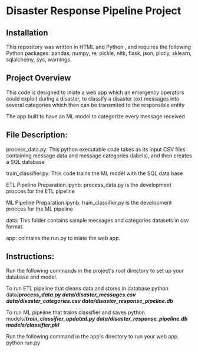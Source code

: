 # Disaster Response Pipeline Project

## Installation

This repository was written in HTML and Python , and requires the following Python packages: pandas, numpy, re, pickle, nltk, flask, json, plotly, sklearn, sqlalchemy, sys, warnings.

## Project Overview

This code is designed to iniate a web app which an emergency operators could exploit during a disaster, to classify a disaster text messages into several categories which then can be transmited to the responsible entity

The app built to have an ML model to categorize every message received

## File Description:
process_data.py: This python executable code takes as its input CSV files containing message data and message categories (labels), and then creates a SQL database

train_classifier.py: This code trains the ML model with the SQL data base

ETL Pipeline Preparation.ipynb: process_data.py is the development procces for the ETL pipeline

ML Pipeline Preparation.ipynb: train_classifier.py is the development procces for the ML pipeline

data: This folder contains sample messages and categories datasets in csv format.

app: cointains the run.py to iniate the web app.

## Instructions:
Run the following commands in the project's root directory to set up your database and model.

To run ETL pipeline that cleans data and stores in database python data/**_process_data.py data/disaster_messages.csv data/disaster_categories.csv data/disaster_response_pipeline.db_**

To run ML pipeline that trains classifier and saves python models/**_train_classifier_updated.py data/disaster_response_pipeline.db models/classifier.pkl_**

Run the following command in the app's directory to run your web app. python run.py

